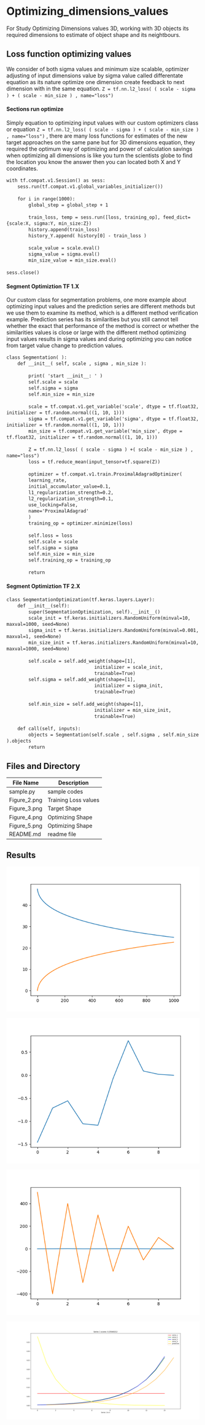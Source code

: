 # Optimizing_dimensions_values

For Study Optimizing Dimensions values 3D, working with 3D objects its required dimensions to estimate of object shape and its neightbours. 

## Loss function optimizing values ##

We consider of both sigma values and minimum size scalable, optimizer adjusting of input dimensions value by sigma value called differentate equation as its nature optimize one dimension create feedback to next dimension with in the same equation. ``` Z = tf.nn.l2_loss( ( scale - sigma ) + ( scale - min_size ) , name="loss") ```

#### Sections run optimize #### 

Simply equation to optimizing input values with our custom optimizers class or equation ``` Z = tf.nn.l2_loss( ( scale - sigma ) + ( scale - min_size ) , name="loss") ``` , there are many loss functions for estimates of the new target approaches on the same pane but for 3D dimensions equation, they required the optimum way of optimizing and power of calculation savings when optimizing all dimensions is like you turn the scientists globe to find the location you know the answer then you can located both X and Y coordinates. 

```
with tf.compat.v1.Session() as sess:
    sess.run(tf.compat.v1.global_variables_initializer())
	
    for i in range(1000):
        global_step = global_step + 1

        train_loss, temp = sess.run([loss, training_op], feed_dict={scale:X, sigma:Y, min_size:Z})
        history.append(train_loss)
        history_Y.append( history[0] - train_loss )
		
        scale_value = scale.eval()
        sigma_value = sigma.eval()
        min_size_value = min_size.eval()

sess.close()
```

#### Segment Optimiztion TF 1.X #### 

Our custom class for segmentation problems, one more example about optimizing input values and the prediction series are different methods but we use them to examine its method, which is a different method verification example. Prediction series has its similarities but you still cannot tell whether the exact that performance of the method is correct or whether the similarities values is close or large with the different method optimizing input values results in sigma values and during optimizing you can notice from target value change to prediction values.

```
class Segmentation( ):
    def __init__( self, scale , sigma , min_size ):
		
        print( 'start __init__: ' )
        self.scale = scale
        self.sigma = sigma
        self.min_size = min_size
		
        scale = tf.compat.v1.get_variable('scale', dtype = tf.float32, initializer = tf.random.normal((1, 10, 1)))
        sigma = tf.compat.v1.get_variable('sigma', dtype = tf.float32, initializer = tf.random.normal((1, 10, 1)))
        min_size = tf.compat.v1.get_variable('min_size', dtype = tf.float32, initializer = tf.random.normal((1, 10, 1)))
		
        Z = tf.nn.l2_loss( ( scale - sigma ) +( scale - min_size ) , name="loss")
        loss = tf.reduce_mean(input_tensor=tf.square(Z))
		
        optimizer = tf.compat.v1.train.ProximalAdagradOptimizer(
        learning_rate,
        initial_accumulator_value=0.1,
        l1_regularization_strength=0.2,
        l2_regularization_strength=0.1,
        use_locking=False,
        name='ProximalAdagrad'
        )
        training_op = optimizer.minimize(loss)
		
        self.loss = loss
        self.scale = scale
        self.sigma = sigma
        self.min_size = min_size
        self.training_op = training_op
		
        return 
```

#### Segment Optimiztion TF 2.X #### 

```
class SeqmentationOptimization(tf.keras.layers.Layer):
    def __init__(self):
        super(SeqmentationOptimization, self).__init__()
        scale_init = tf.keras.initializers.RandomUniform(minval=10, maxval=1000, seed=None)
        sigma_init = tf.keras.initializers.RandomUniform(minval=0.001, maxval=1, seed=None)
        min_size_init = tf.keras.initializers.RandomUniform(minval=10, maxval=1000, seed=None)

        self.scale = self.add_weight(shape=[1],
                                initializer = scale_init,
                                trainable=True)
        self.sigma = self.add_weight(shape=[1],
                                initializer = sigma_init,
                                trainable=True)
        
        self.min_size = self.add_weight(shape=[1],
                                initializer = min_size_init,
                                trainable=True)

    def call(self, inputs):
        objects = Segmentation(self.scale , self.sigma , self.min_size ).objects
        return 
```

## Files and Directory ##

| File Name | Description |
--- | --- |
| sample.py | sample codes|
| Figure_2.png | Training Loss values |
| Figure_3.png | Target Shape |
| Figure_4.png | Optimizing Shape |
| Figure_5.png | Optimizing Shape |
| README.md | readme file |


## Results ##

![Loss values](https://github.com/jkaewprateep/Optimizing_dimensions_values/blob/main/Figure_2.png "Loss values")

![Shape](https://github.com/jkaewprateep/Optimizing_dimensions_values/blob/main/Figure_3.png "Shape")

![Optimizing Shape](https://github.com/jkaewprateep/Optimizing_dimensions_values/blob/main/Figure_4.png "Optimizing Shape")

![Series Prediction](https://github.com/jkaewprateep/Optimizing_dimensions_values/blob/main/Figure_5.png "Series Prediction")
